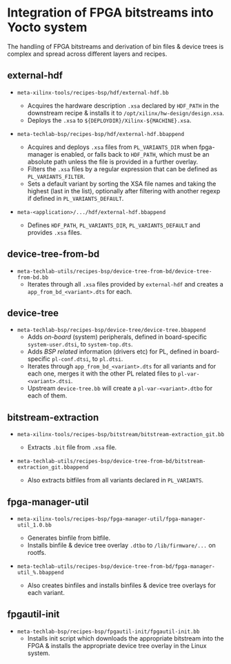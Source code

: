 # Integration of FPGA bitstreams into Yocto system

The handling of FPGA bitstreams and derivation of bin files & device trees is complex and spread across different layers and recipes.

## external-hdf

* `meta-xilinx-tools/recipes-bsp/hdf/external-hdf.bb`
  * Acquires the hardware description `.xsa` declared by `HDF_PATH` in the downstream recipe & installs it to `/opt/xilinx/hw-design/design.xsa`.
  * Deploys the `.xsa` to `${DEPLOYDIR}/Xilinx-${MACHINE}.xsa`.

* `meta-techlab-bsp/recipes-bsp/hdf/external-hdf.bbappend`
  * Acquires and deploys `.xsa` files from `PL_VARIANTS_DIR` when fpga-manager is enabled,
    or falls back to `HDF_PATH`, which must be an absolute path unless the file is provided
    in a further overlay.
  * Filters the `.xsa` files by a regular expression that can be defined as `PL_VARIANTS_FILTER`.
  * Sets a default variant by sorting the XSA file names and taking the highest (last in the list),
    optionally after filtering with another regexp if defined in `PL_VARIANTS_DEFAULT`.

* `meta-<application>/.../hdf/external-hdf.bbappend`
  * Defines `HDF_PATH`, `PL_VARIANTS_DIR`, `PL_VARIANTS_DEFAULT` and provides `.xsa` files.

## device-tree-from-bd

* `meta-techlab-utils/recipes-bsp/device-tree-from-bd/device-tree-from-bd.bb`
  * Iterates through all `.xsa` files provided by `external-hdf` and creates a `app_from_bd_<variant>.dts` for each.

## device-tree

* `meta-techlab-bsp/recipes-bsp/device-tree/device-tree.bbappend`
  * Adds *on-board* (system) peripherals, defined in board-specific `system-user.dtsi`, to `system-top.dts`.
  * Adds *BSP related* information (drivers etc) for PL, defined in board-specific `pl-conf.dtsi`, to `pl.dtsi`.
  * Iterates through `app_from_bd_<variant>.dts` for all variants and for each one, merges it with the other PL related files to `pl-var-<variant>.dtsi`.
  * Upstream `device-tree.bb` will create a `pl-var-<variant>.dtbo` for each of them.

## bitstream-extraction

* `meta-xilinx-tools/recipes-bsp/bitstream/bitstream-extraction_git.bb`
  * Extracts `.bit` file from `.xsa` file.

* `meta-techlab-utils/recipes-bsp/device-tree-from-bd/bitstream-extraction_git.bbappend`
  * Also extracts bitfiles from all variants declared in `PL_VARIANTS`.

## fpga-manager-util

* `meta-xilinx-tools/recipes-bsp/fpga-manager-util/fpga-manager-util_1.0.bb`
  * Generates binfile from bitfile.
  * Installs binfile & device tree overlay `.dtbo` to `/lib/firmware/...` on rootfs.

* `meta-techlab-utils/recipes-bsp/device-tree-from-bd/fpga-manager-util_%.bbappend`
  * Also creates binfiles and installs binfiles & device tree overlays for each variant.

## fpgautil-init

* `meta-techlab-bsp/recipes-bsp/fpgautil-init/fpgautil-init.bb`
  * Installs init script which downloads the appropriate bitstream into the FPGA & installs the appropriate device tree overlay in the Linux system.
